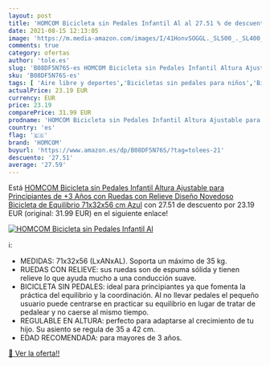 ```yaml
---
layout: post
title: 'HOMCOM Bicicleta sin Pedales Infantil Al al 27.51 % de descuento'
date: 2021-08-15 12:13:05
image: 'https://m.media-amazon.com/images/I/41HonvSOGGL._SL500_._SL400_.jpg'
comments: true
category: ofertas
author: 'tole.es'
slug: 'B08DF5N76S-es HOMCOM Bicicleta sin Pedales Infantil Altura Ajustable...'
sku: 'B08DF5N76S-es'
tags: [ 'Aire libre y deportes','Bicicletas sin pedales para niños','Bicicletas, triciclos y correpasillos','Juguetes','Juguetes y juegos','bicicleta','homcom', ]
actualPrice: 23.19 EUR
currency: EUR
price: 23.19
comparePrice: 31.99 EUR
prodname: 'HOMCOM Bicicleta sin Pedales Infantil Altura Ajustable para Principiantes de +3 Años con Ruedas con Relieve Diseño Novedoso Bicicleta de Equilibrio 71x32x56 cm Azul'
country: 'es'
flag: '🇪🇸'
brand: 'HOMCOM'
buyurl: 'https://www.amazon.es/dp/B08DF5N76S/?tag=tolees-21'
descuento: '27.51'
average: '27.59'
---
```


Está [HOMCOM Bicicleta sin Pedales Infantil Altura Ajustable para Principiantes de +3 Años con Ruedas con Relieve Diseño Novedoso Bicicleta de Equilibrio 71x32x56 cm Azul](https://www.amazon.es/dp/B08DF5N76S/?tag=tolees-21) con 27.51 de descuento por 23.19 EUR (original: 31.99 EUR) en el siguiente enlace!

[![HOMCOM Bicicleta sin Pedales Infantil Al](https://m.media-amazon.com/images/I/41HonvSOGGL._SL500_._SL400_.jpg)](https://www.amazon.es/dp/B08DF5N76S/?tag=tolees-21)

ℹ️:

- MEDIDAS: 71x32x56 (LxANxAL). Soporta un máximo de 35 kg.
- RUEDAS CON RELIEVE: sus ruedas son de espuma sólida y tienen relieve lo que ayuda mucho a una conducción suave.
- BICICLETA SIN PEDALES: ideal para principiantes ya que fomenta la práctica del equilibrio y la coordinación. Al no llevar pedales el pequeño usuario puede centrarse en practicar su equilibrio en lugar de tratar de pedalear y no caerse al mismo tiempo.
- REGULABLE EN ALTURA: perfecto para adaptarse al crecimiento de tu hijo. Su asiento se regula de 35 a 42 cm.
- EDAD RECOMENDADA: para mayores de 3 años.

[🛒 Ver la oferta!!](https://www.amazon.es/dp/B08DF5N76S/?tag=tolees-21)
